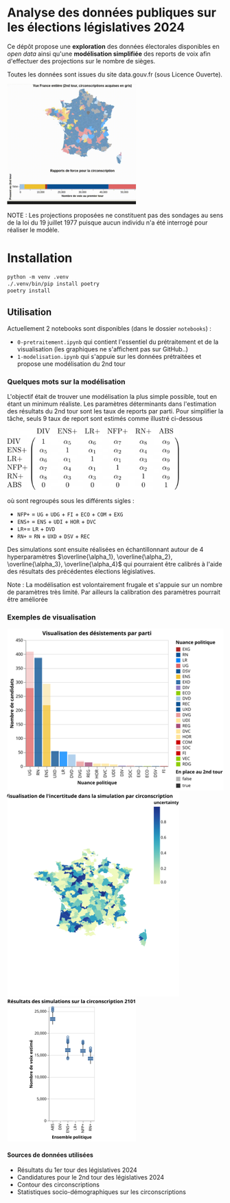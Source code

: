 # Analyse des données publiques sur les élections législatives 2024

Ce dépôt propose une **exploration** des données électorales disponibles en _open data_ ainsi qu'une **modélisation simplifiée** des reports de voix afin d'effectuer des projections sur le nombre de sièges.

Toutes les données sont issues du site data.gouv.fr (sous Licence Ouverte).

<img src="img/visu_france.gif" alt="Visualisation France" width="300"/>

NOTE : Les projections proposées ne constituent pas des sondages au sens de la loi du 19 juillet 1977 puisque aucun individu n'a été interrogé pour réaliser le modèle.

# Installation

```
python -m venv .venv
./.venv/bin/pip install poetry
poetry install
```
## Utilisation

Actuellement 2 notebooks sont disponibles (dans le dossier `notebooks`) :
- `0-pretraitement.ipynb` qui contient l'essentiel du prétraitement et de la visualisation (les graphiques ne s'affichent pas sur GitHub..)
- `1-modelisation.ipynb` qui s'appuie sur les données prétraitées et propose une modélisation du 2nd tour

### Quelques mots sur la modélisation
L'objectif était de trouver une modélisation la plus simple possible, tout en étant un minimum réaliste. Les paramètres déterminants dans l'estimation des résultats du 2nd tour sont les taux de reports par parti.
Pour simplifier la tâche, seuls 9 taux de report sont estimés comme illustré ci-dessous

<img src="img/matrice_reports.png" alt="Matrice de reports" width="400"/>

où sont regroupés sous les différents sigles : 
- `NFP+` = `UG` + `UDG` + `FI` + `ECO` + `COM` + `EXG`
- `ENS+` = `ENS` + `UDI` + `HOR` + `DVC`
- `LR+`= `LR` + `DVD`
- `RN+` = `RN` + `UXD` + `DSV` + `REC`

Des simulations sont ensuite réalisées en échantillonnant autour de 4 hyperparamètres $\overline{\alpha_1}, \overline{\alpha_2}, \overline{\alpha_3}, \overline{\alpha_4}$ qui pourraient être calibrés à l'aide des résultats des précédentes élections législatives.

Note : La modélisation est volontairement frugale et s'appuie sur un nombre de paramètres très limité. Par ailleurs la calibration des paramètres pourrait être améliorée

### Exemples de visualisation
![Désistements par parti politique](img/visu_desistements.svg)
<img src="img/uncertainty.svg" alt="Matrice de reports" width="400"/>
<img src="img/simulation_circo.svg" alt="Matrice de reports" width="300"/>

#### Sources de données utilisées
- Résultats du 1er tour des législatives 2024
- Candidatures pour le 2nd tour des législatives 2024
- Contour des circonscriptions
- Statistiques socio-démographiques sur les circonscriptions